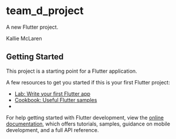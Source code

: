 # team_d_project

A new Flutter project.





Kallie McLaren

## Getting Started

This project is a starting point for a Flutter application.

A few resources to get you started if this is your first Flutter project:

- [Lab: Write your first Flutter app](https://docs.flutter.dev/get-started/codelab)
- [Cookbook: Useful Flutter samples](https://docs.flutter.dev/cookbook)
-
For help getting started with Flutter development, view the
[online documentation](https://docs.flutter.dev/), which offers tutorials,
samples, guidance on mobile development, and a full API reference.
